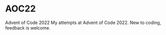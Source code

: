 # AOC22
Advent of Code 2022
My attempts at Advent of Code 2022. New to coding, feedback is welcome.
